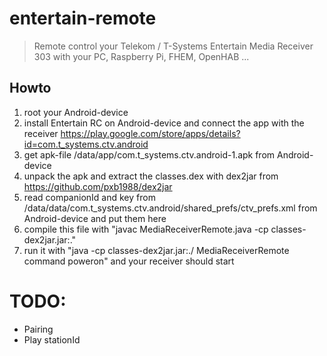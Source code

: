# entertain-remote
> Remote control your Telekom / T-Systems Entertain Media Receiver 303 with your PC, Raspberry Pi, FHEM, OpenHAB ...

## Howto
  1. root your Android-device
  2. install Entertain RC on Android-device and connect the app with the receiver https://play.google.com/store/apps/details?id=com.t_systems.ctv.android
  3. get apk-file /data/app/com.t_systems.ctv.android-1.apk from Android-device
  4. unpack the apk and extract the classes.dex with dex2jar from https://github.com/pxb1988/dex2jar
  4. read companionId and key from /data/data/com.t_systems.ctv.android/shared_prefs/ctv_prefs.xml from Android-device and put them here
  5. compile this file with "javac MediaReceiverRemote.java -cp classes-dex2jar.jar:."
  6. run it with "java -cp classes-dex2jar.jar:./ MediaReceiverRemote command poweron" and your receiver should start

# TODO:
  * Pairing
  * Play stationId
